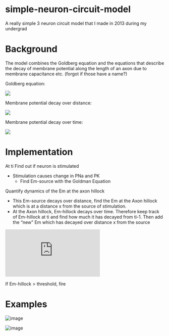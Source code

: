 # simple-neuron-circuit-model
A really simple 3 neuron circuit model that I made in 2013 during my undergrad

# Background

The model combines the Goldberg equation and the equations that describe the decay of membrane potential along the length of an axon due to membrane capacitance etc. (forgot if those have a name?)

Goldberg equation:

<img src="https://render.githubusercontent.com/render/math?math=E_{m} = \frac{RT}{F} \ln{ \left( \frac{ \sum_{i}^{n} P_{M^{+}_{i}}[M^{+}_{i}]_\mathrm{out} + \sum_{j}^{m} P_{A^{-}_{j}}[A^{-}_{j}]_\mathrm{in}}{ \sum_{i}^{n} P_{M^{+}_{i}}[M^{+}_{i}]_\mathrm{in} + \sum_{j}^{m} P_{A^{-}_{j}}[A^{-}_{j}]_\mathrm{out}} \right) }">

Membrane potential decay over distance:

<img src="https://render.githubusercontent.com/render/math?math=V(x) = V_{max}(e^{-x/C})">

Membrane potential decay over time:

<img src="https://render.githubusercontent.com/render/math?math=V(t) = V_{max}(e^{-t/T})">

# Implementation

At ti Find out if neuron is stimulated
  - Stimulation causes change in PNa and PK
    - Find Em-source with the Goldman Equation

Quantify dynamics of the Em at the axon hillock
  - This Em-source decays over distance, find the Em at the Axon hillock which is at a distance x from the source of stimulation.
  - At the Axon hillock, Em-hillock decays over time. Therefore keep track of Em-hillock at ti and find how much it has decayed from ti-1. Then add the “new” Em which has decayed over distance x from the source
  
![equation](https://latex.codecogs.com/gif.latex?E_%7Bhillock%20t_%7Bi%7D%7D%20%3D%20E_%7Bhillock%20t_%7Bi%7D%20-%201%7D*e%5E%7B1/T%7D%20&plus;%20E_%7Bm-source%7D*e%5E%7B-x/L%7D)

If Em-hillock > threshold, fire

# Examples

![image](https://user-images.githubusercontent.com/9403332/126059755-29356fe5-072c-4f79-be98-fe2353089edf.png)

![image](https://user-images.githubusercontent.com/9403332/126059781-76675705-6046-4670-bcdf-e25b8de80561.png)

